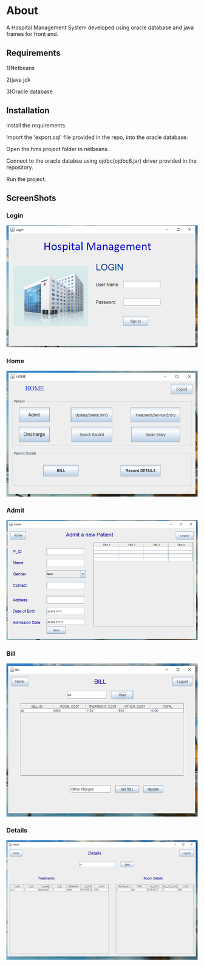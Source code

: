 # About
A Hospital Management System developed using oracle database and java frames for front end.

## Requirements
1)Netbeans

2)java jdk

3)Oracle database

## Installation
install the requirements.

Import the 'export.sql' file provided in the repo, into the oracle database.

Open the hms project folder in netbeans.

Connect to the oracle databse using ojdbc(ojdbc6.jar) driver provided in the repository.

Run the project.

## ScreenShots
### Login
<img src="https://raw.githubusercontent.com/RaviSingla23/Hospital-Management-System/master/ScreenShots/login.png">

### Home
<img src="https://raw.githubusercontent.com/RaviSingla23/Hospital-Management-System/master/ScreenShots/home.png">

### Admit
<img src="https://raw.githubusercontent.com/RaviSingla23/Hospital-Management-System/master/ScreenShots/admit.png">

### Bill
<img src="https://raw.githubusercontent.com/RaviSingla23/Hospital-Management-System/master/ScreenShots/bill.png">

### Details
<img src="https://raw.githubusercontent.com/RaviSingla23/Hospital-Management-System/master/ScreenShots/details.png">
